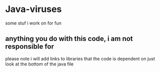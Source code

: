 # Java-viruses
some stuf i work on for fun
## anything you do with this code, i am not responsible for

please note i will add links to libraries that the code is dependent on just look at the bottom of the java file
